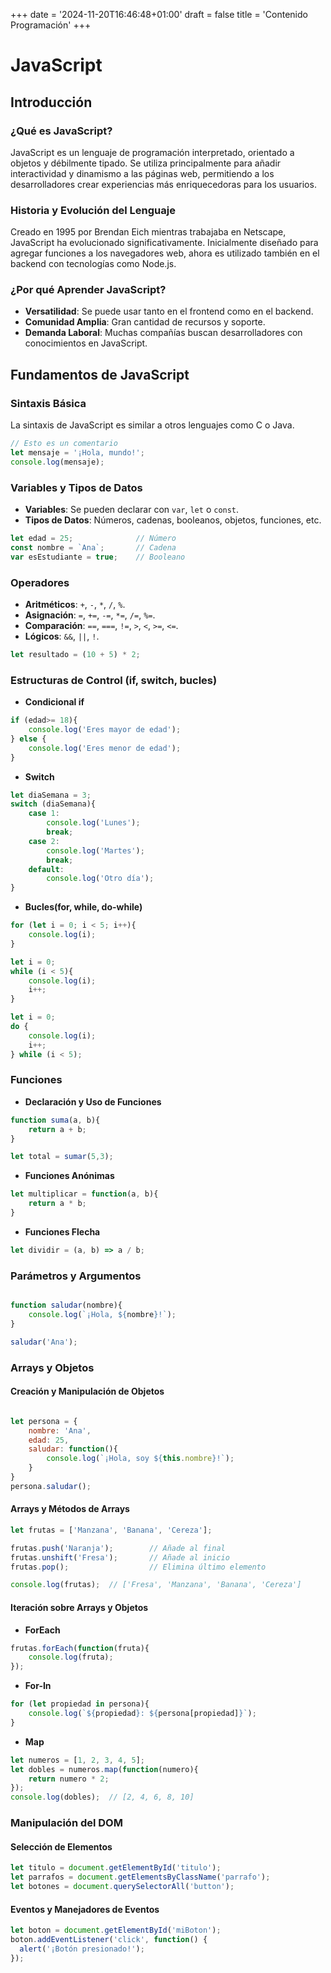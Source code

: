 +++
date = '2024-11-20T16:46:48+01:00'
draft = false
title = 'Contenido Programación'
+++

# JavaScript

## **Introducción**

### **¿Qué es JavaScript?**

JavaScript es un lenguaje de programación interpretado, orientado a objetos y débilmente tipado. Se utiliza principalmente para añadir interactividad y dinamismo a las páginas web, permitiendo a los desarrolladores crear experiencias más enriquecedoras para los usuarios.

### **Historia y Evolución del Lenguaje**

Creado en 1995 por Brendan Eich mientras trabajaba en Netscape, JavaScript ha evolucionado significativamente. Inicialmente diseñado para agregar funciones a los navegadores web, ahora es utilizado también en el backend con tecnologías como Node.js.

### **¿Por qué Aprender JavaScript?**

- **Versatilidad**: Se puede usar tanto en el frontend como en el backend.
- **Comunidad Amplia**: Gran cantidad de recursos y soporte.
- **Demanda Laboral**: Muchas compañías buscan desarrolladores con conocimientos en JavaScript.

## **Fundamentos de JavaScript**

### **Sintaxis Básica**

La sintaxis de JavaScript es similar a otros lenguajes como C o Java.

```javascript
// Esto es un comentario
let mensaje = '¡Hola, mundo!';
console.log(mensaje);
```

### **Variables y Tipos de Datos**
- **Variables**: Se pueden declarar con `var`, `let` o `const`.
- **Tipos de Datos**: Números, cadenas, booleanos, objetos, funciones, etc.

```javascript
let edad = 25;              // Número
const nombre = `Ana`;       // Cadena
var esEstudiante = true;    // Booleano
```

### **Operadores**
- **Aritméticos**: `+`, `-`, `*`, `/`, `%`.
- **Asignación**: `=`, `+=`, `-=`, `*=`, `/=`, `%=`.
- **Comparación**: `==`, `===`, `!=`, `>`, `<`, `>=`, `<=`.
- **Lógicos**: `&&`, `||`, `!`.

```javascript
let resultado = (10 + 5) * 2;
```

### **Estructuras de Control (if, switch, bucles)**

- **Condicional if**
```javascript
if (edad>= 18){
    console.log('Eres mayor de edad');
} else {
    console.log('Eres menor de edad');
}
```

- **Switch**
```javascript
let diaSemana = 3;
switch (diaSemana){
    case 1:
        console.log('Lunes');
        break;
    case 2:
        console.log('Martes');
        break;
    default:
        console.log('Otro día');
}
```

- **Bucles(for, while, do-while)**
```javascript
for (let i = 0; i < 5; i++){
    console.log(i);
}
```
```javascript
let i = 0;
while (i < 5){
    console.log(i);
    i++;
}
```
```javascript
let i = 0;
do {
    console.log(i);
    i++;
} while (i < 5);
```

### **Funciones**
- **Declaración y Uso de Funciones**
```javascript
function suma(a, b){
    return a + b;
}

let total = sumar(5,3);
```

- **Funciones Anónimas**
```javascript
let multiplicar = function(a, b){
    return a * b;
}
```

- **Funciones Flecha**
```javascript
let dividir = (a, b) => a / b;
```

### Parámetros y Argumentos

```javascript

function saludar(nombre){
    console.log(`¡Hola, ${nombre}!`);
}

saludar('Ana');
```

### **Arrays y Objetos**

#### **Creación y Manipulación de Objetos**

```javascript

let persona = {
    nombre: 'Ana',
    edad: 25,
    saludar: function(){
        console.log(`¡Hola, soy ${this.nombre}!`);
    }
}
persona.saludar();
```

#### **Arrays y Métodos de Arrays**

```javascript
let frutas = ['Manzana', 'Banana', 'Cereza'];

frutas.push('Naranja');        // Añade al final
frutas.unshift('Fresa');       // Añade al inicio
frutas.pop();                  // Elimina último elemento

console.log(frutas);  // ['Fresa', 'Manzana', 'Banana', 'Cereza']
```

#### **Iteración sobre Arrays y Objetos**

- **ForEach**
```javascript
frutas.forEach(function(fruta){
    console.log(fruta);
});
```

- **For-In**
```javascript
for (let propiedad in persona){
    console.log(`${propiedad}: ${persona[propiedad]}`);
}
```

- **Map**
```javascript
let numeros = [1, 2, 3, 4, 5];
let dobles = numeros.map(function(numero){
    return numero * 2;
});
console.log(dobles);  // [2, 4, 6, 8, 10]
```

### **Manipulación del DOM**
#### **Selección de Elementos**
```javascript
let titulo = document.getElementById('titulo');
let parrafos = document.getElementsByClassName('parrafo');  
let botones = document.querySelectorAll('button');          
```

#### **Eventos y Manejadores de Eventos**
```javascript
let boton = document.getElementById('miBoton');
boton.addEventListener('click', function() {
  alert('¡Botón presionado!');
});
```




